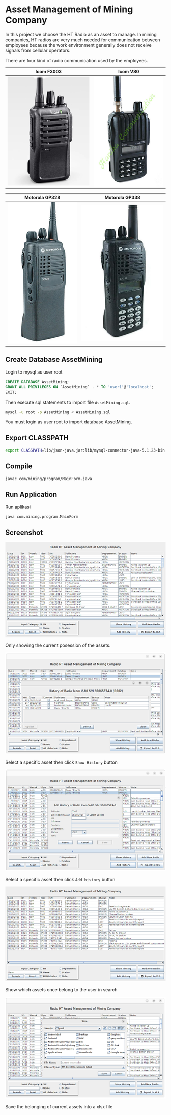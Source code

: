 # Asset Management of Mining Company

In this project we choose the HT Radio as an asset to manage. In mining companies, 
HT radios are very much needed for communication between employees because the work 
environment generally does not receive signals from cellular operators.

There are four kind of radio communication used by the employees.

Icom F3003 | Icom V80
---------|-----------
![Screenshot](icom_f3003.jpg) | ![Screenshot](icom_v80.jpeg)

Motorola GP328 | Motorola GP338
---------|---------------------
![Screenshot](motorola_gp328.jpg) | ![Screenshot](motorola_gp338.jpg)

## Create Database AssetMining

Login to mysql as user root

```sql
CREATE DATABASE AssetMining;
GRANT ALL PRIVILEGES ON `AssetMining` . * TO 'user1'@'localhost';
EXIT;
```

Then execute sql statements to import file `AssetMining.sql`.

```sh
mysql -u root -p AssetMining < AssetMining.sql
```

You must login as user root to import database AssetMining.

## Export CLASSPATH

```sh
export CLASSPATH=lib/json-java.jar:lib/mysql-connector-java-5.1.23-bin.jar:lib/swingx-core-1.6.2.jar:lib/poi-3.11-20141221.jar:lib/poi-ooxml-3.11-20141221.jar:lib/poi-ooxml-schemas-3.11-20141221.jar:lib/xmlbeans-2.6.0.jar:.
```

## Compile

```sh
javac com/mining/program/MainForm.java
```

## Run Application

Run aplikasi
```sh
java com.mining.program.MainForm
```

## Screenshot

![Screenshot](00.png)

Only showing the current posession of the assets.

![Screenshot](01.png)

Select a specific asset then click `Show History` button

![Screenshot](02.png)

Select a specific asset then click `Add history` button

![Screenshot](03.png)

Show which assets once belong to the user in search

![Screenshot](04.png)

Save the belonging of current assets into a xlsx file

